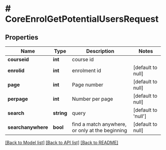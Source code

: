 # # CoreEnrolGetPotentialUsersRequest

## Properties

Name | Type | Description | Notes
------------ | ------------- | ------------- | -------------
**courseid** | **int** | course id |
**enrolid** | **int** | enrolment id | [default to null]
**page** | **int** | Page number | [default to null]
**perpage** | **int** | Number per page | [default to null]
**search** | **string** | query | [default to 'null']
**searchanywhere** | **bool** | find a match anywhere, or only at the beginning | [default to null]

[[Back to Model list]](../../README.md#models) [[Back to API list]](../../README.md#endpoints) [[Back to README]](../../README.md)
